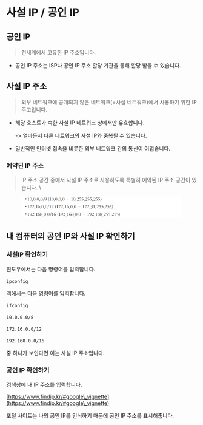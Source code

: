 # 사설 IP / 공인 IP



## 공인 IP&#x20;

> 전세계에서 고유한 IP 주소입니다.&#x20;

* 공인 IP 주소는 ISP나 공인 IP 주소 할당 기관을 통해 할당 받을 수 있습니다.





## 사설 IP 주소&#x20;

> 외부 네트워크에 공개되지 않은 네트워크(=사설 네트워크)에서 사용하기 위한 IP 주고입니다.&#x20;

*   해당 호스트가 속한 사설 IP 네트워크 상에서만 유효합니다.&#x20;

    \-> 얼마든지 다른 네트워크의 사설 IP와 중복될 수 있습니다.&#x20;
* 일반적인 인터넷 접속을 비롯한 외부 네트워크 간의 통신이 어렵습니다.&#x20;

### 예약된 IP 주소&#x20;

> IP 주소 공간 중에서 사설 IP 주소로 사용하도록 특별히 예약된 IP 주소 공간이 있습니다. \
>

<figure><img src="../../../../.gitbook/assets/image (1) (1).png" alt=""><figcaption></figcaption></figure>

## 내 컴퓨터의 공인 IP와 사설 IP 확인하기

### 사설IP 확인하기&#x20;

윈도우에서는 다음 명령어를 입력합니다.&#x20;

```
ipconfig
```

맥에서는 다음 명령어를 입력합니다.&#x20;

```
ifconfig 
```

`10.0.0.0/8`&#x20;

`172.16.0.0/12`

`192.168.0.0/16`

중 하나가 보인다면 이는 사설 IP 주소입니다.&#x20;

### 공인 IP 확인하기&#x20;

검색창에 내 IP 주소를 입력합니다.&#x20;

[https://www.findip.kr/#google\_vignette](https://www.findip.kr/#google\_vignette)

포털 사이트는 나의 공인 IP를 인식하기 때문에 공인 IP 주소를 표시해줍니다.&#x20;

